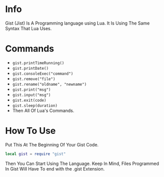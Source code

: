 # Info
Gist (Jist) Is A Programming language using Lua. It Is Using The Same Syntax That Lua Uses.

# Commands
* `gist.printTimeRunning()`
* `gist.printDate()`
* `gist.consoleExec("command")`
* `gist.remove("file")`
* `gist.rename("oldname", "newname")`
* `gist.print("msg")`
* `gist.input("msg")`
* `gist.exit(code)`
* `gist.sleep(duration)`
* Then All Of Lua's Commands.

# How To Use
Put This At The Beginning Of Your Gist Code.
```lua
local gist = require "gist"
```
Then You Can Start Using The Language.
Keep In Mind, Files Programmed In Gist Will Have To end with the .gist Extension.
